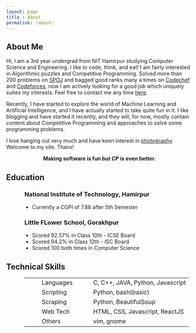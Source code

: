 ```yaml
---
layout: page
title : About
permalink: /about/
---
```


<h2>About Me</h2>
<p>
  Hi, I am a 3rd year undergrad from NIT Hamirpur studying Computer Science and Engineering. I like to code, think, and eat! I am fairly interested in Algorithmic puzzles and Competitive Programming. Solved more than 200 problems on <a href="https://www.spoj.com/users/shaktisingh">SPOJ</a> and bagged good ranks many a times on <a href="https://www.codechef.com/users/mr_knownothing">Codechef</a> and <a href="http://www.codeforces.com/profile/mr_knownothing">Codeforces</a>, now I am actively looking for a good job which uniquely suites my interests. Feel free to contact me any time <a href="mailto:singhsarvshakti127@gmail.com">here</a>.
</p>
<p>
  Recently, I have started to explore the world of Machine Learning and Artificial Intelligence, and I have actually started to take quite fun in it.
  I like blogging and have started it recently, and they will, for now, mostly contain content about Competitive Programming and approaches to solve some programming problems.
</p>
<p>
  I love hanging out very much and have keen interest in <a href="https://www.instagram.com/sarv.shakti/">photography</a>. Welcome to my site. Thanx!
</p>
<center><p ><strong><span class="manual">Making software is fun but </span>CP is even better.</strong></p></center>

<h2>Education</h2>
<h3 style="padding-left: 3em">National Institute of Technology, Hamirpur</h3>
<ul style="padding-left: 5em">
  <li>Currently a CGPI of 7.88 after 5th Semester</li>
</ul>
<h3 style="padding-left: 3em">Little FLower School, Gorakhpur</h3>
<ul style="padding-left: 5em">
  <li>Scored 92.57% in Class 10th - ICSE Board</li>
  <li>Scored 94.2% in Class 12th - ISC Board</li>
  <li>Scored 100 both times in Computer Science</li>
</ul>

<h2>Technical Skills</h2>

<table style="padding-left: 3em">
  <tbody>
    <tr>
      <td style="padding-left: 3em">Languages</td>
      <td style="padding-left: 3em">C, C++, JAVA, Python, Javascript</td>
    </tr>
    <tr>
      <td style="padding-left: 3em">Scripting</td>
      <td style="padding-left: 3em">Python, bash(basic)</td>
    </tr>
    <tr>
      <td style="padding-left: 3em">Scraping</td>
      <td style="padding-left: 3em">Python, BeautifulSoup</td>
    </tr>
    <tr>
      <td style="padding-left: 3em">Web Tech</td>
      <td style="padding-left: 3em">HTML, CSS, Javascript, ReactJS</td>
    </tr>
    <tr>
      <td style="padding-left: 3em">Others</td>
      <td style="padding-left: 3em">vim, gnome</td>
    </tr>
  </tbody>
</table>
